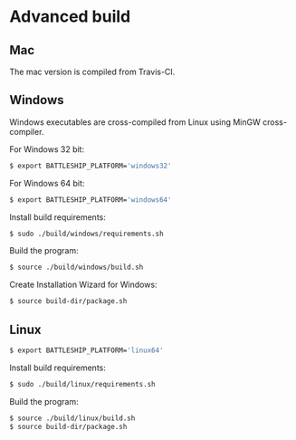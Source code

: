 # Advanced build

## Mac

The mac version is compiled from Travis-CI.

## Windows

Windows executables are cross-compiled from Linux
using MinGW cross-compiler.

For Windows 32 bit:

```bash
$ export BATTLESHIP_PLATFORM='windows32'
```

For Windows 64 bit:

```bash
$ export BATTLESHIP_PLATFORM='windows64'
```

Install build requirements:

```bash
$ sudo ./build/windows/requirements.sh
```

Build the program:

```bash
$ source ./build/windows/build.sh
```

Create Installation Wizard for Windows:

```bash
$ source build-dir/package.sh
```

## Linux

```bash
$ export BATTLESHIP_PLATFORM='linux64'
```

Install build requirements:

```bash
$ sudo ./build/linux/requirements.sh
```

Build the program:

```bash
$ source ./build/linux/build.sh
$ source build-dir/package.sh
```
